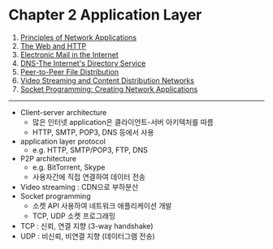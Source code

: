 # Chapter 2 Application Layer

1. [Principles of Network Applications](1_principles_of_network_applications/README.md)
2. [The Web and HTTP](2_the_web_and_http/README.md)
3. [Electronic Mail in the Internet](3_electronic_mail_in_the_internet/README.md)
4. [DNS-The Internet's Directory Service](4_dns_the_internets_directory_service/README.md)
5. [Peer-to-Peer File Distribution](5_peer_to_peer_file_distribution/README.md)
6. [Video Streaming and Content Distribution Networks](6_video_streaming_and_content_distribution_networks/README.md)
7. [Socket Programming: Creating Network Applications](7_socket_programming_creating_network_applications/README.md)

---

- Client-server architecture
    - 많은 인터넷 application은 클라이언트-서버 아키텍처를 따름
    - HTTP, SMTP, POP3, DNS 등에서 사용
- application layer protocol
    - e.g. HTTP, SMTP/POP3, FTP, DNS
- P2P architecture
    - e.g. BitTorrent, Skype
    - 사용자간에 직접 연결하여 데이터 전송
- Video streaming : CDN으로 부하분산
- Socket programming
    - 소켓 API 사용하여 네트워크 애플리케이션 개발
    - TCP, UDP 소켓 프로그래밍
- TCP : 신뢰, 연결 지향 (3-way handshake)
- UDP : 비신뢰, 비연결 지향 (데이터그램 전송)
